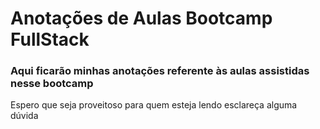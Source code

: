 # Anotações de Aulas Bootcamp FullStack


### Aqui ficarão minhas anotações referente às aulas assistidas nesse bootcamp



Espero que seja proveitoso para quem esteja lendo esclareça alguma dúvida

